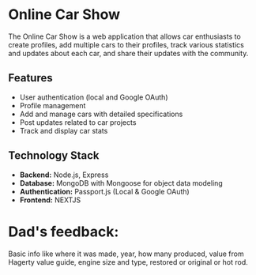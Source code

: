 # Online Car Show

The Online Car Show is a web application that allows car enthusiasts to create profiles, add multiple cars to their profiles, track various statistics and updates about each car, and share their updates with the community.

## Features

- User authentication (local and Google OAuth)
- Profile management
- Add and manage cars with detailed specifications
- Post updates related to car projects
- Track and display car stats

## Technology Stack

- **Backend:** Node.js, Express
- **Database:** MongoDB with Mongoose for object data modeling
- **Authentication:** Passport.js (Local & Google OAuth)
- **Frontend:** NEXTJS


# Dad's feedback:
Basic info like where it was made, year, how many produced, value from Hagerty value guide, engine size and type, restored or original or hot rod.
